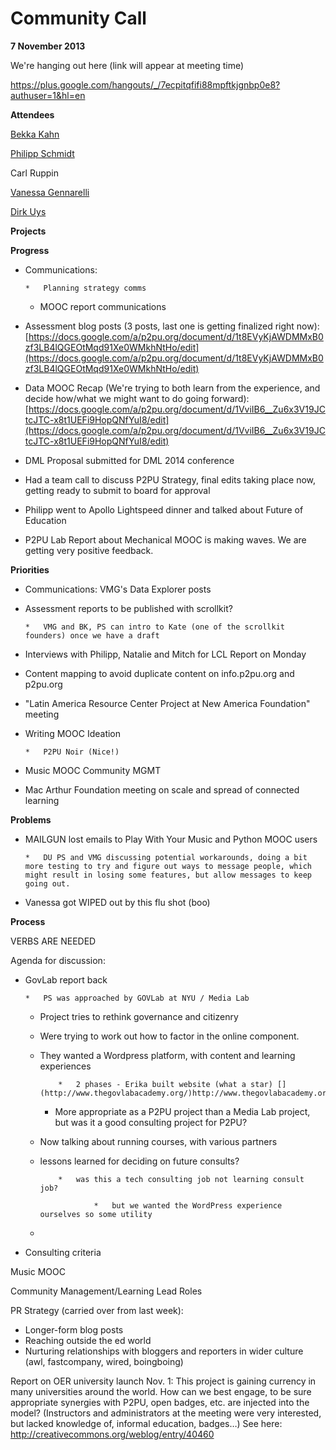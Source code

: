 # Community Call

**7 November 2013**

We're hanging out here (link will appear at meeting time)

[](https://plus.google.com/hangouts/_/7ecpitqfifi88mpftkjgnbp0e8?authuser=1&hl=en)https://plus.google.com/hangouts/_/7ecpitqfifi88mpftkjgnbp0e8?authuser=1&hl=en

**Attendees**

[Bekka Kahn](/ep/profile/BT4g65BvPRV)

[Philipp Schmidt](/ep/profile/Dc7zU8svumi)

Carl Ruppin

[Vanessa Gennarelli](/ep/profile/ufOl3tEe6YY)

[Dirk Uys](/ep/profile/ppBMkttdzda)

**Projects**

**Progress**

*   Communications: 

        *   Planning strategy comms
    *   MOOC report communications

*   Assessment blog posts (3 posts, last one is getting finalized right now): [](https://docs.google.com/a/p2pu.org/document/d/1t8EVyKjAWDMMxB0zf3LB4lQGEOtMqd91Xe0WMkhNtHo/edit)[https://docs.google.com/a/p2pu.org/document/d/1t8EVyKjAWDMMxB0zf3LB4lQGEOtMqd91Xe0WMkhNtHo/edit](https://docs.google.com/a/p2pu.org/document/d/1t8EVyKjAWDMMxB0zf3LB4lQGEOtMqd91Xe0WMkhNtHo/edit)
*   Data MOOC Recap (We're trying to both learn from the experience, and decide how/what we might want to do going forward): [](https://docs.google.com/a/p2pu.org/document/d/1VviIB6__Zu6x3V19JCtcJTC-x8t1UEFi9HopQNfYuI8/edit)[https://docs.google.com/a/p2pu.org/document/d/1VviIB6__Zu6x3V19JCtcJTC-x8t1UEFi9HopQNfYuI8/edit](https://docs.google.com/a/p2pu.org/document/d/1VviIB6__Zu6x3V19JCtcJTC-x8t1UEFi9HopQNfYuI8/edit)
*   DML Proposal submitted for DML 2014 conference
*   Had a team call to discuss P2PU Strategy, final edits taking place now, getting ready to submit to board for approval
*   Philipp went to Apollo Lightspeed dinner and talked about Future of Education
*   P2PU Lab Report about Mechanical MOOC is making waves. We are getting very positive feedback. 

**Priorities**

*   Communications: VMG's Data Explorer posts
*   Assessment reports to be published with scrollkit? 

        *   VMG and BK, PS can intro to Kate (one of the scrollkit founders) once we have a draft

*   Interviews with Philipp, Natalie and Mitch for LCL Report on Monday
*   Content mapping to avoid duplicate content on info.p2pu.org and p2pu.org
*   "Latin America Resource Center Project at New America Foundation" meeting
*   Writing MOOC Ideation

        *   P2PU Noir (Nice!)

*   Music MOOC Community MGMT
*   Mac Arthur Foundation meeting on scale and spread of connected learning

**Problems**

*   MAILGUN lost emails to Play With Your Music and Python MOOC users

        *   DU PS and VMG discussing potential workarounds, doing a bit more testing to try and figure out ways to message people, which might result in losing some features, but allow messages to keep going out. 

*   Vanessa got WIPED out by this flu shot (boo)

**Process**

VERBS ARE NEEDED

Agenda for discussion:

*   GovLab report back

        *   PS was approached by GOVLab at NYU / Media Lab
    *   Project tries to rethink governance and citizenry
    *   Were trying to work out how to factor in the online component. 
    *   They wanted a Wordpress platform, with content and learning experiences

                *   2 phases - Erika built website (what a star) [](http://www.thegovlabacademy.org/)http://www.thegovlabacademy.org/

        *   More appropriate as a P2PU project than a Media Lab project, but was it a good consulting project for P2PU?
    *   Now talking about running courses, with various partners
    *   lessons learned for deciding on future consults?

                *   was this a tech consulting job not learning consult job?

                        *   but we wanted the WordPress experience ourselves so some utility

    *

*   Consulting criteria

Music MOOC

Community Management/Learning Lead Roles

PR Strategy (carried over from last week):

*   Longer-form blog posts
*   Reaching outside the ed world
*   Nurturing relationships with bloggers and reporters in wider culture (awl, fastcompany, wired, boingboing)

Report on OER university launch Nov. 1: This project is gaining currency in many universities around the world. How can we best engage, to be sure appropriate synergies with P2PU, open badges, etc. are injected into the model? (Instructors and administrators at the meeting were very interested, but lacked knowledge of, informal education, badges…) See here: [](http://creativecommons.org/weblog/entry/40460)http://creativecommons.org/weblog/entry/40460